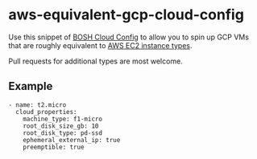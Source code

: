 # aws-equivalent-gcp-cloud-config

Use this snippet of [BOSH Cloud Config](https://bosh.io/docs/cloud-config.html) to allow you to spin up GCP VMs that are roughly equivalent to [AWS EC2 instance types](https://aws.amazon.com/ec2/instance-types/).

Pull requests for additional types are most welcome.

## Example

```
- name: t2.micro
  cloud_properties:
    machine_type: f1-micro
    root_disk_size_gb: 10
    root_disk_type: pd-ssd
    ephemeral_external_ip: true
    preemptible: true
```